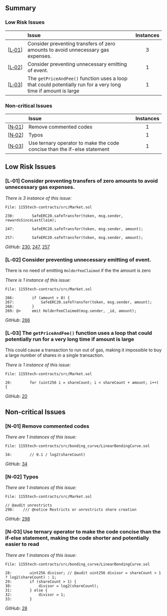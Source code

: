 ## Summary

### Low Risk Issues

| |Issue|Instances|
|-|:-|:-:|
| [[L&#x2011;01](#l01-preventing-transfers-of-zero)] | Consider preventing transfers of zero amounts to avoid unnecessary gas expenses. | 3 |
| [[L&#x2011;02](#l02-preventing-unnecessary-emitting-of-event)] | Consider preventing unnecessary emitting of event. | 1 |
| [[L&#x2011;03](#l03-loop-that-potentially-run-lomg)] | The `getPriceAndFee()` function uses a loop that could potentially run for a very long time if amount is large | 1 |

### Non-critical Issues

| |Issue|Instances|
|-|:-|:-:|
| [[N&#x2011;01](#n01-remove-commented-code)] | Remove commented codes | 1 |
| [[N&#x2011;02](#n02-typos)] | Typos | 1 |
| [[N&#x2011;03](#n03-use-ternary-operator)] | Use ternary operator to make the code concise than the if-else statement | 1 |


## Low Risk Issues

### [L&#x2011;01] Consider preventing transfers of zero amounts to avoid unnecessary gas expenses.

*There is 3 instance of this issue:*

```solidity
File: 1155tech-contracts/src/Market.sol

230:        SafeERC20.safeTransfer(token, msg.sender, rewardsSinceLastClaim);

247:        SafeERC20.safeTransfer(token, msg.sender, amount);

257:        SafeERC20.safeTransfer(token, msg.sender, amount);
```

*GitHub*: [230](https://github.com/code-423n4/2023-11-canto/blob/335930cd53cf9a137504a57f1215be52c6d67cb3/1155tech-contracts/src/Market.sol#L238), [247](https://github.com/code-423n4/2023-11-canto/blob/335930cd53cf9a137504a57f1215be52c6d67cb3/1155tech-contracts/src/Market.sol#L247), [257](https://github.com/code-423n4/2023-11-canto/blob/335930cd53cf9a137504a57f1215be52c6d67cb3/1155tech-contracts/src/Market.sol#L257)

### [L&#x2011;02] Consider preventing unnecessary emitting of event.

There is no need of emitting `HolderFeeClaimed` if the the amount is zero

*There is 1 instance of this issue:*

```solidity
File: 1155tech-contracts/src/Market.sol

266:        if (amount > 0) {
267:            SafeERC20.safeTransfer(token, msg.sender, amount);
268:        }
269: @>     emit HolderFeeClaimed(msg.sender, _id, amount);
```

*GitHub*: [266](https://github.com/code-423n4/2023-11-canto/blob/335930cd53cf9a137504a57f1215be52c6d67cb3/1155tech-contracts/src/Market.sol#L266C7-L269C56)

### [L&#x2011;03] The `getPriceAndFee()` function uses a loop that could potentially run for a very long time if amount is large

This could cause a transaction to run out of gas, making it impossible to buy a large number of shares in a single transaction.

*There is 1 instance of this issue:*

```solidity
File: 1155tech-contracts/src/Market.sol

20:        for (uint256 i = shareCount; i < shareCount + amount; i++) {
```

*GitHub*: [20](https://github.com/code-423n4/2023-11-canto/blob/335930cd53cf9a137504a57f1215be52c6d67cb3/1155tech-contracts/src/bonding_curve/LinearBondingCurve.sol#L20)

## Non-critical Issues

### [N&#x2011;01] Remove commented codes

*There are 1 instances of this issue:*

```solidity
File: 1155tech-contracts/src/bonding_curve/LinearBondingCurve.sol

34:        // 0.1 / log2(shareCount)

```
*GitHub*: [34](https://github.com/code-423n4/2023-11-canto/blob/335930cd53cf9a137504a57f1215be52c6d67cb3/1155tech-contracts/src/bonding_curve/LinearBondingCurve.sol#L34)

### [N&#x2011;02] Typos

*There are 1 instances of this issue:*

```solidity
File: 1155tech-contracts/src/Market.sol

// @audit unrestricts
298:    /// @notice Restricts or unrestricts share creation

```
*GitHub*: [298](https://github.com/code-423n4/2023-11-canto/blob/335930cd53cf9a137504a57f1215be52c6d67cb3/1155tech-contracts/src/Market.sol#L298)


### [N&#x2011;03] Use ternary operator to make the code concise than the if-else statement, making the code shorter and potentially easier to read

*There are 1 instances of this issue:*

```solidity
File: 1155tech-contracts/src/bonding_curve/LinearBondingCurve.sol

28:        uint256 divisor; // @audit uint256 divisor = shareCount > 1 ? log2(shareCount) : 1;
29:        if (shareCount > 1) {
30:            divisor = log2(shareCount);
31:        } else {
32:            divisor = 1;
33:        }
```
*GitHub*: [28](https://github.com/code-423n4/2023-11-canto/blob/335930cd53cf9a137504a57f1215be52c6d67cb3/1155tech-contracts/src/bonding_curve/LinearBondingCurve.sol#L28C9-L33C10)